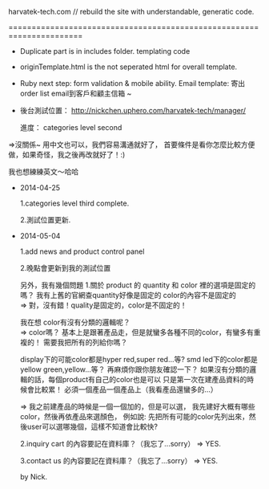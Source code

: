 
harvatek-tech.com // rebuild the site with understandable, generatic code.

======================================================================

- Duplicate part is in includes folder. templating code
- originTemplate.html is the not seperated html for overall template.

- Ruby next step:
  form validation & mobile ability.
  Email template: 寄出order list email到客戶和顧主信箱 ~ 

- 後台測試位置：
  http://nickchen.uphero.com/harvatek-tech/manager/
  
  進度：
  categories level second

=>沒關係~ 用中文也可以，我們容易溝通就好了，
  首要條件是看你怎麼比較方便做，如果奇怪，我之後再改就好了！:)
  
  我也想練練英文～哈哈
  
- 2014-04-25

  1.categories level third complete.
  
  2.測試位置更新.
  
- 2014-05-04

  1.add news and product control panel
  
  2.晚點會更新到我的測試位置
  
  另外，我有幾個問題
  1.關於 product 的
  quantity 和 color 裡的選項是固定的嗎？
  我有上舊的官網查quantity好像是固定的
  color的內容不是固定的  
  => 對，沒有錯！quality是固定的，color是不固定的！
  
  我在想
  color有沒有分類的邏輯呢？  
  => color嗎？ 
  基本上是跟著產品走，但是就蠻多各種不同的color，有蠻多有重複的！
  需要我把所有的列給你嗎？
  
  display下的可能color都是hyper red,super red...等?
  smd led下的color都是 yellow green,yellow...等？
  再麻煩你跟你朋友確認一下？
  如果沒有分類的邏輯的話，每個product有自己的color也是可以
  只是第一次在建產品資料的時候會比較累！
  必須一個產品一個產品上（我看產品還蠻多的...）

  => 我之前建產品的時候是一個一個加的，但是可以選，
  我先建好大概有哪些color，然後再依產品來選顏色，
  例如說: 先把所有可能的color先列出來，然後user可以選哪幾個，這樣不知道會比較快?

  
  2.inquiry cart 的內容要記在資料庫？（我忘了...sorry）
    => YES.

  3.contact us 的內容要記在資料庫？（我忘了...sorry）
    => YES.

  by Nick.
  